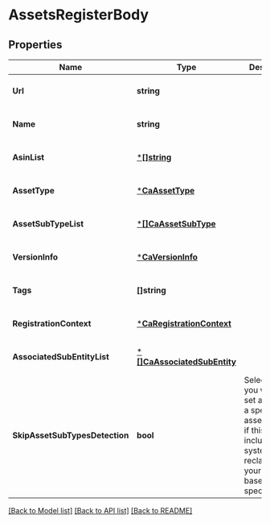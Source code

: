 # AssetsRegisterBody

## Properties
Name | Type | Description | Notes
------------ | ------------- | ------------- | -------------
**Url** | **string** |  | [optional] [default to null]
**Name** | **string** |  | [optional] [default to null]
**AsinList** | [***[]string**](array.md) |  | [optional] [default to null]
**AssetType** | [***CaAssetType**](caAssetType.md) |  | [optional] [default to null]
**AssetSubTypeList** | [***[]CaAssetSubType**](array.md) |  | [optional] [default to null]
**VersionInfo** | [***CaVersionInfo**](caVersionInfo.md) |  | [optional] [default to null]
**Tags** | **[]string** |  | [optional] [default to null]
**RegistrationContext** | [***CaRegistrationContext**](caRegistrationContext.md) |  | [optional] [default to null]
**AssociatedSubEntityList** | [***[]CaAssociatedSubEntity**](array.md) |  | [optional] [default to null]
**SkipAssetSubTypesDetection** | **bool** | Select true if you want to set an asset to a specific assetSubType, if this is not included the system may reclassify your asset based on specifications. | [optional] [default to null]

[[Back to Model list]](../README.md#documentation-for-models) [[Back to API list]](../README.md#documentation-for-api-endpoints) [[Back to README]](../README.md)

